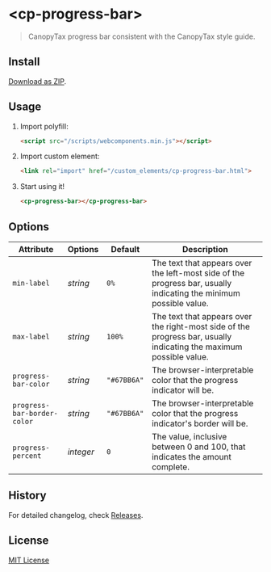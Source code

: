 # &lt;cp-progress-bar&gt;

> CanopyTax progress bar consistent with the CanopyTax style guide.

## Install

[Download as ZIP](https://github.com/CanopyTax/cp-progress-bar/archive/master.zip).

## Usage

1. Import polyfill:

    ```html
    <script src="/scripts/webcomponents.min.js"></script>
    ```

2. Import custom element:

    ```html
    <link rel="import" href="/custom_elements/cp-progress-bar.html">
    ```

3. Start using it!

    ```html
    <cp-progress-bar></cp-progress-bar>
    ```

## Options

Attribute                   | Options     | Default      | Description
---                         | ---         | ---          | ---
`min-label`                 | *string*    | `0%`         | The text that appears over the left-most side of the progress bar, usually indicating the minimum possible value.
`max-label`                 | *string*    | `100%`       | The text that appears over the right-most side of the progress bar, usually indicating the maximum possible value.
`progress-bar-color`        | *string*    | `"#67BB6A"`  | The browser-interpretable color that the progress indicator will be.
`progress-bar-border-color` | *string*    | `"#67BB6A"`  | The browser-interpretable color that the progress indicator's border will be.
`progress-percent`          | *integer*   | `0`          | The value, inclusive between 0 and 100, that indicates the amount complete.


## History

For detailed changelog, check [Releases](https://github.com/CanopyTax/cp-progress-bar/releases).

## License

[MIT License](http://opensource.org/licenses/MIT)
